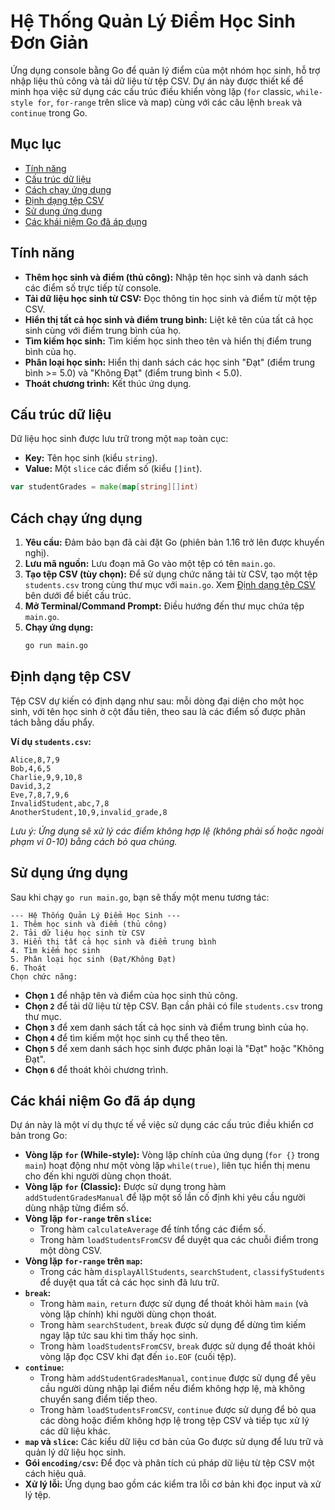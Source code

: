 # Hệ Thống Quản Lý Điểm Học Sinh Đơn Giản

Ứng dụng console bằng Go để quản lý điểm của một nhóm học sinh, hỗ trợ nhập liệu thủ công và tải dữ liệu từ tệp CSV. Dự án này được thiết kế để minh họa việc sử dụng các cấu trúc điều khiển vòng lặp (`for` classic, `while-style for`, `for-range` trên slice và map) cùng với các câu lệnh `break` và `continue` trong Go.

## Mục lục

*   [Tính năng](#tính-năng)
*   [Cấu trúc dữ liệu](#cấu-trúc-dữ-liệu)
*   [Cách chạy ứng dụng](#cách-chạy-ứng-dụng)
*   [Định dạng tệp CSV](#định-dạng-tệp-csv)
*   [Sử dụng ứng dụng](#sử-dụng-ứng-dụng)
*   [Các khái niệm Go đã áp dụng](#các-khái-niệm-go-đã-áp-dụng)

## Tính năng

*   **Thêm học sinh và điểm (thủ công):** Nhập tên học sinh và danh sách các điểm số trực tiếp từ console.
*   **Tải dữ liệu học sinh từ CSV:** Đọc thông tin học sinh và điểm từ một tệp CSV.
*   **Hiển thị tất cả học sinh và điểm trung bình:** Liệt kê tên của tất cả học sinh cùng với điểm trung bình của họ.
*   **Tìm kiếm học sinh:** Tìm kiếm học sinh theo tên và hiển thị điểm trung bình của họ.
*   **Phân loại học sinh:** Hiển thị danh sách các học sinh "Đạt" (điểm trung bình >= 5.0) và "Không Đạt" (điểm trung bình < 5.0).
*   **Thoát chương trình:** Kết thúc ứng dụng.

## Cấu trúc dữ liệu

Dữ liệu học sinh được lưu trữ trong một `map` toàn cục:
*   **Key:** Tên học sinh (kiểu `string`).
*   **Value:** Một `slice` các điểm số (kiểu `[]int`).

```go
var studentGrades = make(map[string][]int)
```

## Cách chạy ứng dụng

1.  **Yêu cầu:** Đảm bảo bạn đã cài đặt Go (phiên bản 1.16 trở lên được khuyến nghị).
2.  **Lưu mã nguồn:** Lưu đoạn mã Go vào một tệp có tên `main.go`.
3.  **Tạo tệp CSV (tùy chọn):** Để sử dụng chức năng tải từ CSV, tạo một tệp `students.csv` trong cùng thư mục với `main.go`. Xem [Định dạng tệp CSV](#định-dạng-tệp-csv) bên dưới để biết cấu trúc.
4.  **Mở Terminal/Command Prompt:** Điều hướng đến thư mục chứa tệp `main.go`.
5.  **Chạy ứng dụng:**
    ```bash
    go run main.go
    ```

## Định dạng tệp CSV

Tệp CSV dự kiến có định dạng như sau: mỗi dòng đại diện cho một học sinh, với tên học sinh ở cột đầu tiên, theo sau là các điểm số được phân tách bằng dấu phẩy.

**Ví dụ `students.csv`:**
```csv
Alice,8,7,9
Bob,4,6,5
Charlie,9,9,10,8
David,3,2
Eve,7,8,7,9,6
InvalidStudent,abc,7,8
AnotherStudent,10,9,invalid_grade,8
```
*Lưu ý: Ứng dụng sẽ xử lý các điểm không hợp lệ (không phải số hoặc ngoài phạm vi 0-10) bằng cách bỏ qua chúng.*

## Sử dụng ứng dụng

Sau khi chạy `go run main.go`, bạn sẽ thấy một menu tương tác:

```
--- Hệ Thống Quản Lý Điểm Học Sinh ---
1. Thêm học sinh và điểm (thủ công)
2. Tải dữ liệu học sinh từ CSV
3. Hiển thị tất cả học sinh và điểm trung bình
4. Tìm kiếm học sinh
5. Phân loại học sinh (Đạt/Không Đạt)
6. Thoát
Chọn chức năng:
```

*   **Chọn `1`** để nhập tên và điểm của học sinh thủ công.
*   **Chọn `2`** để tải dữ liệu từ tệp CSV. Bạn cần phải có file `students.csv` trong thư mục.
*   **Chọn `3`** để xem danh sách tất cả học sinh và điểm trung bình của họ.
*   **Chọn `4`** để tìm kiếm một học sinh cụ thể theo tên.
*   **Chọn `5`** để xem danh sách học sinh được phân loại là "Đạt" hoặc "Không Đạt".
*   **Chọn `6`** để thoát khỏi chương trình.

## Các khái niệm Go đã áp dụng

Dự án này là một ví dụ thực tế về việc sử dụng các cấu trúc điều khiển cơ bản trong Go:

*   **Vòng lặp `for` (While-style):** Vòng lặp chính của ứng dụng (`for {}` trong `main`) hoạt động như một vòng lặp `while(true)`, liên tục hiển thị menu cho đến khi người dùng chọn thoát.
*   **Vòng lặp `for` (Classic):** Được sử dụng trong hàm `addStudentGradesManual` để lặp một số lần cố định khi yêu cầu người dùng nhập từng điểm số.
*   **Vòng lặp `for-range` trên `slice`:**
    *   Trong hàm `calculateAverage` để tính tổng các điểm số.
    *   Trong hàm `loadStudentsFromCSV` để duyệt qua các chuỗi điểm trong một dòng CSV.
*   **Vòng lặp `for-range` trên `map`:**
    *   Trong các hàm `displayAllStudents`, `searchStudent`, `classifyStudents` để duyệt qua tất cả các học sinh đã lưu trữ.
*   **`break`:**
    *   Trong hàm `main`, `return` được sử dụng để thoát khỏi hàm `main` (và vòng lặp chính) khi người dùng chọn thoát.
    *   Trong hàm `searchStudent`, `break` được sử dụng để dừng tìm kiếm ngay lập tức sau khi tìm thấy học sinh.
    *   Trong hàm `loadStudentsFromCSV`, `break` được sử dụng để thoát khỏi vòng lặp đọc CSV khi đạt đến `io.EOF` (cuối tệp).
*   **`continue`:**
    *   Trong hàm `addStudentGradesManual`, `continue` được sử dụng để yêu cầu người dùng nhập lại điểm nếu điểm không hợp lệ, mà không chuyển sang điểm tiếp theo.
    *   Trong hàm `loadStudentsFromCSV`, `continue` được sử dụng để bỏ qua các dòng hoặc điểm không hợp lệ trong tệp CSV và tiếp tục xử lý các dữ liệu khác.
*   **`map` và `slice`:** Các kiểu dữ liệu cơ bản của Go được sử dụng để lưu trữ và quản lý dữ liệu học sinh.
*   **Gói `encoding/csv`:** Để đọc và phân tích cú pháp dữ liệu từ tệp CSV một cách hiệu quả.
*   **Xử lý lỗi:** Ứng dụng bao gồm các kiểm tra lỗi cơ bản khi đọc input và xử lý tệp.
